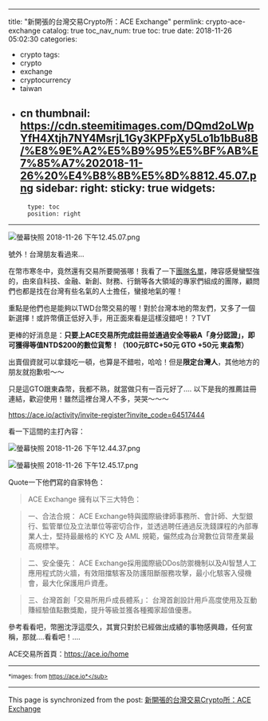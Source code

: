 
---
title: "新開張的台灣交易Crypto所：ACE Exchange"
permlink: crypto-ace-exchange
catalog: true
toc_nav_num: true
toc: true
date: 2018-11-26 05:02:30
categories:
- crypto
tags:
- crypto
- exchange
- cryptocurrency
- taiwan
- cn
thumbnail: https://cdn.steemitimages.com/DQmd2oLWpYfH4Xtjh7NY4MsrjL1Gy3KPFpXy5Lo1b1bBu8B/%E8%9E%A2%E5%B9%95%E5%BF%AB%E7%85%A7%202018-11-26%20%E4%B8%8B%E5%8D%8812.45.07.png
sidebar:
    right:
        sticky: true
widgets:
    -
        type: toc
        position: right
---


![螢幕快照 2018-11-26 下午12.45.07.png](https://cdn.steemitimages.com/DQmd2oLWpYfH4Xtjh7NY4MsrjL1Gy3KPFpXy5Lo1b1bBu8B/%E8%9E%A2%E5%B9%95%E5%BF%AB%E7%85%A7%202018-11-26%20%E4%B8%8B%E5%8D%8812.45.07.png)

號外！台灣朋友看過來... 

在幣市寒冬中，竟然還有交易所要開張哪！我看了一下[團隊名單](https://helpcenter.ace.io/hc/zh-tw/articles/360018681931)，陣容感覺蠻堅強的，由來自科技、金融、新創、財務、行銷等各大領域的專家們組成的團隊，顧問們也都是找在台灣有些名氣的人士擔任，蠻接地氣的喔！

重點是他們也是能夠以TWD台幣交易的喔！對於台灣本地的幣友們，又多了一個新選擇！或許幣價正低好入手，用正面來看是這樣沒錯吧！？TVT

更棒的好消息是：**只要上ACE交易所完成註冊並通過安全等級A「身分認證」，即可獲得等值NTD$200的數位貨幣！（100元BTC+50元 GTO +50元 東森幣）**

出賣個資就可以拿錢吃一頓，也算是不錯啦，哈哈！但是**限定台灣人**，其他地方的朋友就抱歉啦～～

只是這GTO跟東森幣，我都不熟，就當做只有一百元好了.... 以下是我的推薦註冊連結，歡迎使用！雖然這裡台灣人不多，哭哭～～～

https://ace.io/activity/invite-register?invite_code=64517444

看一下這間的主打內容：

![螢幕快照 2018-11-26 下午12.44.37.png](https://cdn.steemitimages.com/DQmVXbGh1cD2bYrdR3aHqnWFp8uc2yBuz1r77AjFS2JfprZ/%E8%9E%A2%E5%B9%95%E5%BF%AB%E7%85%A7%202018-11-26%20%E4%B8%8B%E5%8D%8812.44.37.png)

![螢幕快照 2018-11-26 下午12.45.17.png](https://cdn.steemitimages.com/DQmQMmnTLHaJnNBJexEMuSRRuCz3EHkWs7nRjbrKzH9mayA/%E8%9E%A2%E5%B9%95%E5%BF%AB%E7%85%A7%202018-11-26%20%E4%B8%8B%E5%8D%8812.45.17.png)

Quote一下他們寫的自家特色：

>ACE Exchange 擁有以下三大特色：

>一、合法合規：
>ACE Exchange特與國際級律師事務所、會計師、大型銀行、監管單位及立法單位等密切合作，並透過聘任通過反洗錢課程的內部專業人士，堅持最嚴格的 KYC 及 AML 規範，儼然成為台灣數位貨幣產業最高規標竿。

>二、安全優先：
>ACE Exchange採用國際級DDos防禦機制以及AI智慧人工應用程式防火牆，有效阻擋駭客及防護阻斷服務攻擊，最小化駭客入侵機會，最大化保護用戶資產。

>三、台灣首創「交易所用戶成長體系」：
>台灣首創設計用戶高度使用及互動賺經驗值點數獎勵，提升等級並獲各種獨家超值優惠。

參考看看吧，幣圈沈浮這麼久，其實只對於已經做出成績的事物感興趣，任何宣稱，那就....看看吧！.... 

ACE交易所首頁：https://ace.io/home

******
<sub>*images: from https://ace.io*</sub>

- - -

This page is synchronized from the post: [新開張的台灣交易Crypto所：ACE Exchange](https://steemit.com/@deanliu/crypto-ace-exchange)

